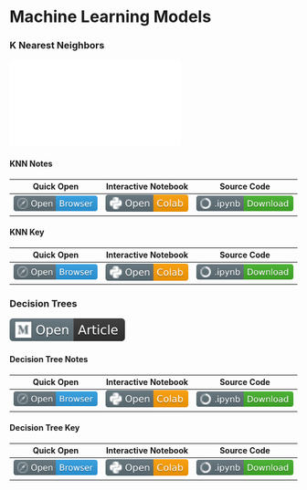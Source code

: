 # Machine Learning Models

### K Nearest Neighbors
[![Link](knn.md)](knn.md)

#### KNN Notes
| Quick Open | Interactive Notebook | Source Code  |
| :--------: | :-----------: | :------------: |
| [![Link](../../tools/buttons/open-browser.svg)](https://files.node.ishaandey.com/week-8/workshop/knn_notes.html) | [![Link](../../tools/buttons/open-colab.svg)](https://colab.research.google.com/github/ishaandey/node/blob/master/week-8/workshop/knn_notes.ipynb) | [![Link](../../tools/buttons/download-ipynb.svg)](https://files.node.ishaandey.com/week-8/workshop/knn_notes.ipynb) |

#### KNN Key
| Quick Open | Interactive Notebook | Source Code  |
| :--------: |:-----------: | :------------: |
| [![Link](../../tools/buttons/open-browser.svg)](https://files.node.ishaandey.com/week-8/workshop/knn_key.html) | [![Link](../../tools/buttons/open-colab.svg)](https://colab.research.google.com/github/ishaandey/node/blob/master/week-8/workshop/knn_key.ipynb) | [![Link](../../tools/buttons/download-ipynb.svg)](https://files.node.ishaandey.com/week-8/workshop/knn_key.ipynb) |

### Decision Trees

[![Link](../../tools/buttons/open-article.svg)](dt.md)

#### Decision Tree Notes
| Quick Open | Interactive Notebook | Source Code  |
| :--------: | :-----------: | :------------: |
| [![Link](../../tools/buttons/open-browser.svg)](https://files.node.ishaandey.com/week-8/workshop/dt_notes.html) | [![Link](../../tools/buttons/open-colab.svg)](https://colab.research.google.com/github/ishaandey/node/blob/master/week-8/workshop/dt_notes.ipynb) | [![Link](../../tools/buttons/download-ipynb.svg)](https://files.node.ishaandey.com/week-8/workshop/dt_notes.ipynb) |

#### Decision Tree Key
| Quick Open | Interactive Notebook | Source Code  |
| :--------: |:-----------: | :------------: |
| [![Link](../../tools/buttons/open-browser.svg)](https://files.node.ishaandey.com/week-8/workshop/dt_key.html) | [![Link](../../tools/buttons/open-colab.svg)](https://colab.research.google.com/github/ishaandey/node/blob/master/week-8/workshop/dt_key.ipynb) | [![Link](../../tools/buttons/download-ipynb.svg)](https://files.node.ishaandey.com/week-8/workshop/dt_key.ipynb) |
